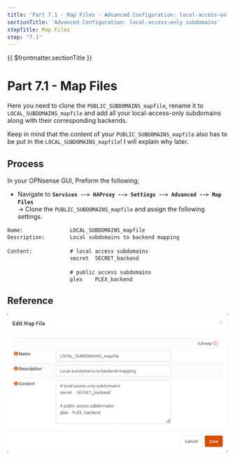 ```yaml
---
title: 'Part 7.1 - Map Files - Advanced Configuration: local-access-only subdomains'
sectionTitle: 'Advanced Configuration: local-access-only subdomains'
stepTitle: Map Files
step: "7.1"
---
```


{{ $frontmatter.sectionTitle }}
# Part 7.1 - Map Files

Here you need to clone the `PUBLIC_SUBDOMAINS_mapfile`, rename it to `LOCAL_SUBDOMAINS_mapfile` and add all your local-access-only subdomains along with their corresponding backends.

Keep in mind that the content of your `PUBLIC_SUBDOMAINS_mapfile` also has to be put in the `LOCAL_SUBDOMAINS_mapfile`! I will explain why later.

## Process

In your OPNsense GUI, Preform the following;

- Navigate to **`Services --> HAProxy --> Settings --> Advanced --> Map Files`**  
    -> Clone the `PUBLIC_SUBDOMAINS_mapfile` and assign the following settings.

```text
Name:               LOCAL_SUBDOMAINS_mapfile
Description:        Local subdomains to backend mapping

Content:            # local access subdomains
                    secret  SECRET_backend
                    
                    # public access subdomains
                    plex    PLEX_backend
```

## Reference
![P007-001-HAProxy-Map-Files-Local-Subdomains](assets/P007-001-HAProxy-Map-Files-Local-Subdomains.png)